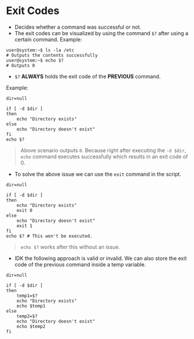 # Exit Codes

- Decides whether a command was successful or not.
- The exit codes can be visualized by using the command `$?` after using a certain command.
  Example:

```shell
user@system:~$ ls -la /etc
# Outputs the contents successfully
user@system:~$ echo $?
# Outputs 0
```

- `$?` **ALWAYS** holds the exit code of the **PREVIOUS** command.

Example:

```shell
dir=null

if [ -d $dir ]
then
    echo "Directory exists"
else
    echo "Directory doesn't exist"
fi
echo $?
```

> Above scenario outputs `0`. Because right after executing the `-d $dir`, `echo` command executes successfully which results in an exit code of 0.

- To solve the above issue we can use the `exit` command in the script.

```shell
dir=null

if [ -d $dir ]
then
    echo "Directory exists"
    exit 0
else
    echo "Directory doesn't exist"
    exit 1
fi
echo $? # This won't be executed.
```

> `echo $?` works after this without an issue.

- IDK the following approach is valid or invalid. We can also store the exit code of the previous command inside a temp variable.

```shell
dir=null

if [ -d $dir ]
then
    temp1=$?
    echo "Directory exists"
    echo $temp1
else
    temp2=$?
    echo "Directory doesn't exist"
    echo $temp2
fi
```
